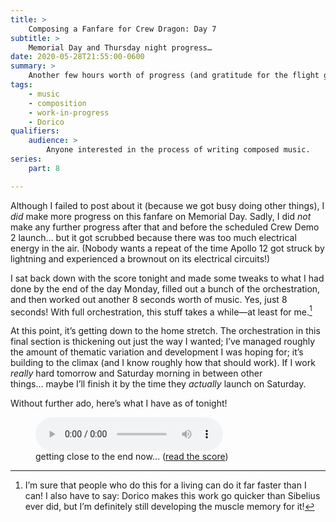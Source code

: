 ```yaml
---
title: >
    Composing a Fanfare for Crew Dragon: Day 7
subtitle: >
    Memorial Day and Thursday night progress…
date: 2020-05-28T21:55:00-0600
summary: >
    Another few hours worth of progress (and gratitude for the flight getting stormed out)!
tags:
    - music
    - composition
    - work-in-progress
    - Dorico
qualifiers:
    audience: >
        Anyone interested in the process of writing composed music.
series:
    part: 8

---
```


Although I failed to post about it (because we got busy doing other things), I *did* make more progress on this fanfare on Memorial Day. Sadly, I did *not* make any further progress after that and before the scheduled Crew Demo 2 launch… but it got scrubbed because there was too much electrical energy in the air. (Nobody wants a repeat of the time Apollo 12 got struck by lightning and experienced a brownout on its electrical circuits!)

I sat back down with the score tonight and made some tweaks to what I had done by the end of the day Monday, filled out a bunch of the orchestration, and then worked out another 8 seconds worth of music. Yes, just 8 seconds! With full orchestration, this stuff takes a while—at least for me.[^speed]

[^speed]: I’m sure that people who do this for a living can do it far faster than I can! I also have to say: Dorico makes this work go quicker than Sibelius ever did, but I’m definitely still developing the muscle memory for it!

At this point, it’s getting down to the home stretch. The orchestration in this final section is thickening out just the way I wanted; I’ve managed roughly the amount of thematic variation and development I was hoping for; it’s building to the climax (and I know roughly how that should work). If I work *really* hard tomorrow and Saturday morning in between other things… maybe I’ll finish it by the time they *actually* launch on Saturday.

Without further ado, here’s what I have as of tonight!

<figure>
  <audio
    src="https://cdn.chriskrycho.com/file/chriskrycho-com/music/crew-dragon-2/day-7.mp3"
    title="getting close to the end now..."
    controls
  ></audio>
  <figcaption>getting close to the end now… (<a href="https://cdn.chriskrycho.com/file/chriskrycho-com/music/crew-dragon-2/day-7.pdf">read the score</a>)</figcaption>
</figure>